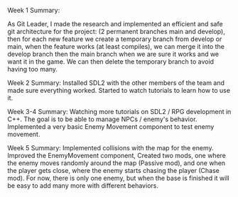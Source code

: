 Week 1 Summary: 

As Git Leader, I made the research and implemented an efficient and safe git architecture for the project: (2 permanent branches main and develop), then for each new feature we create a temporary branch from develop or main, when the feature works (at least compiles), we can merge it into the develop branch then the main branch when we are sure it works and we want it in the game. We can then delete the temporary branch to avoid having too many.


Week 2 Summary: Installed SDL2 with the other members of the team and made sure everything worked. Started to watch tutorials to learn how to use it.

Week 3-4 Summary: Watching more tutorials on SDL2 / RPG development in C++. The goal is to be able to manage NPCs / enemy's behavior. Implemented a very basic Enemy Movement component to test enemy movement. 

Week 5 Summary: Implemented collisions with the map for the enemy. Improved the EnemyMovement component, Created two mods, one where the enemy moves randomly around the map (Passive mod), and one when the player gets close, where the enemy starts chasing the player (Chase mod). For now, there is only one enemy, but when the base is finished it will be easy to add many more with different behaviors.
